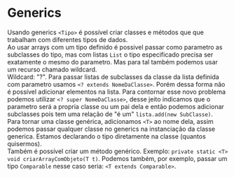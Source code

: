 # Generics
Usando generics `<Tipo>` é possível criar classes e métodos que que trabalham com diferentes tipos de dados.
<br>
Ao usar arrays com um tipo definido é possivel passar como parametro as subclasses do tipo, mas com listas `List` o tipo especificado precisa ser exatamente o mesmo do parametro. Mas para tal também podemos usar um recurso chamado wildcard.
<br>
Wildcard: "?". Para passar listas de subclasses da classe da lista definida com parametro usamos `<? extends NomeDaClasse>`. Porém dessa forma não é possível adicionar elementos na lista. Para contornar esse novo problema podemos utilizar `<? super NomeDaClasse>`, desse jeito indicamos que o parametro será a propria classe ou um pai dela e então podemos adicionar subclasses pois tem uma relação de "é um" `lista.add(new SubClasse)`.
<br>
Para tornar uma classe genérica, adicionamos `<T>` ao nome dela, assim podemos passar qualquer classe no generics na instanciação da classe generica. Estamos declarando o tipo diretamente na classe (quantos quisermos).
<br>
Também é possível criar um método genérico. Exemplo: `private static <T> void criarArrayComObjeto(T t)`. Podemos também, por exemplo, passar um tipo `Comparable` nesse caso seria: `<T extends Comparable>`.